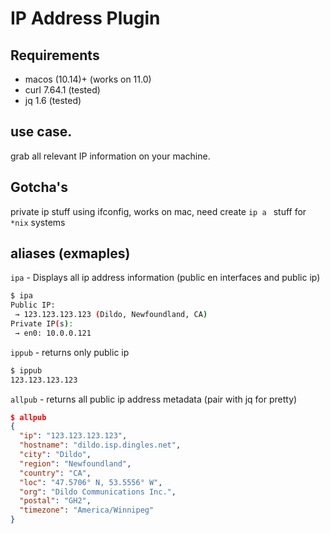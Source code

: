 # IP Address Plugin

## Requirements
- macos (10.14)+ (works on 11.0)
- curl 7.64.1 (tested)
- jq 1.6 (tested)

## use case.

grab all relevant IP information on your machine.

## Gotcha's

private ip stuff using ifconfig, works on mac, need create `ip a ` stuff for `*nix` systems

## aliases (exmaples)

`ipa`     - Displays all ip address information (public en interfaces and public ip)

```sh
$ ipa
Public IP: 
 → 123.123.123.123 (Dildo, Newfoundland, CA)
Private IP(s): 
 → en0: 10.0.0.121
```

`ippub`   - returns only public ip

```sh
$ ippub
123.123.123.123
```

`allpub`  - returns all public ip address metadata (pair with jq for pretty)

```json
$ allpub
{
  "ip": "123.123.123.123",
  "hostname": "dildo.isp.dingles.net",
  "city": "Dildo",
  "region": "Newfoundland",
  "country": "CA",
  "loc": "47.5706° N, 53.5556° W",
  "org": "Dildo Communications Inc.",
  "postal": "GH2",
  "timezone": "America/Winnipeg"
}
```